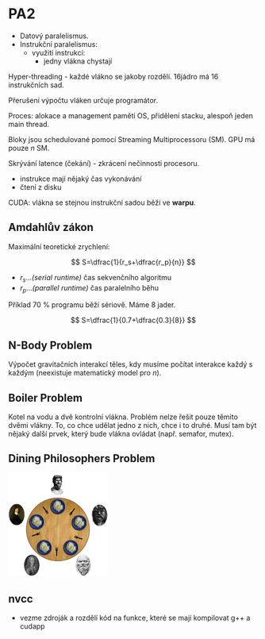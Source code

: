 # PA2

- Datový paralelismus.
- Instrukční paralelismus:
  - využití instrukcí:
    - jedny vlákna chystají

Hyper-threading - každé vlákno se jakoby rozdělí.
16jádro má 16 instrukčních sad.

Přerušení výpočtu vláken určuje programátor.

Proces: alokace a management paměti OS, přidělení stacku, alespoň jeden main thread.

Bloky jsou schedulované pomocí Streaming Multiprocessoru (SM). GPU má pouze $n$ SM.

Skrývání latence (čekání) - zkrácení nečinnosti procesoru.

- instrukce mají nějaký čas vykonávání
- čtení z disku

CUDA: vlákna se stejnou instrukční sadou běží ve **warpu**.

## Amdahlův zákon

Maximální teoretické zrychlení:

$$ S=\dfrac{1}{r_s+\dfrac{r_p}{n}} $$

- $r_s$...*(serial runtime)* čas sekvenčního algoritmu
- $r_p$...*(parallel runtime)* čas paralelního běhu

Příklad 70 % programu běží sériově. Máme 8 jader.

$$ S=\dfrac{1}{0.7+\dfrac{0.3}{8}} $$

## N-Body Problem

Výpočet gravitačních interakcí těles, kdy musíme počítat interakce každý s každým (neexistuje matematický model pro $n$).

## Boiler Problem

Kotel na vodu a dvě kontrolní vlákna. Problém nelze řešit pouze těmito dvěmi vlákny. To, co chce udělat jedno z nich, chce i to druhé. Musí tam být nějaký další prvek, který bude vlákna ovládat (např. semafor, mutex).

## Dining Philosophers Problem

<img src="figures/dining-philosophers.png" alt="dining-philosophers" width="200px">

## nvcc

- vezme zdroják a rozdělí kód na funkce, které se mají kompilovat g++ a cudapp
